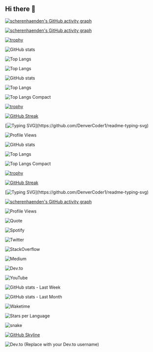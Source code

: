 ## Hi there 👋

<!--
**scherenhaenden/scherenhaenden** is a ✨ _special_ ✨ repository because its `README.md` (this file) appears on your GitHub profile.

Here are some ideas to get you started:

- 🔭 I’m currently working on ...
- 🌱 I’m currently learning ...
- 👯 I’m looking to collaborate on ...
- 🤔 I’m looking for help with ...
- 💬 Ask me about ...
- 📫 How to reach me: ...
- 😄 Pronouns: ...
- ⚡ Fun fact: ...
-->

<!-- GitHub Activity Graph -->
[![scherenhaenden's GitHub activity graph](https://github-readme-activity-graph.vercel.app/graph?username=scherenhaenden&bg_color=ff00ff&color=000000&line=000000&point=00f5ff&area=true&hide_border=true)](https://github.com/ashutosh00710/github-readme-activity-graph)

[![scherenhaenden's GitHub activity graph](https://github-readme-activity-graph.vercel.app/graph?username=scherenhaenden&bg_color=30,ffffff,ffffff,ffffff&color=000000&line=000000&point=000000&area=true&hide_border=true)](https://github.com/ashutosh00710/github-readme-activity-graph)



[![trophy](https://github-profile-trophy.vercel.app/?username=scherenhaenden&theme=onedark)](https://github.com/ryo-ma/github-profile-trophy)


![GitHub stats](https://github-readme-stats.vercel.app/api?username=scherenhaenden&show_icons=true&bg_color=30,00f5ff,ff00ff,233aa8&title_color=000000&text_color=000000)


![Top Langs](https://github-readme-stats.vercel.app/api/top-langs/?username=scherenhaenden&show_icons=true&bg_color=30,00f5ff,ff00ff,233aa8&title_color=000000&text_color=000000)

![Top Langs](https://github-readme-stats.vercel.app/api/top-langs/?username=scherenhaenden&layout=compact&show_icons=true&bg_color=30,00f5ff,ff00ff,233aa8&title_color=000000&text_color=000000)


<!-- GitHub Stats Card -->
![GitHub stats](https://github-readme-stats.vercel.app/api?username=scherenhaenden&show_icons=true&bg_color=30,00f5ff,ff00ff,000000&title_color=ffffff&text_color=ffffff)

<!-- Top Languages Card - Default Layout -->
![Top Langs](https://github-readme-stats.vercel.app/api/top-langs/?username=scherenhaenden)

<!-- Top Languages Card - Compact Layout -->
![Top Langs Compact](https://github-readme-stats.vercel.app/api/top-langs/?username=scherenhaenden&layout=compact)

<!-- GitHub Profile Trophy -->
[![trophy](https://github-profile-trophy.vercel.app/?username=scherenhaenden&theme=onedark)](https://github.com/ryo-ma/github-profile-trophy)

<!-- GitHub Streak Stats -->
[![GitHub Streak](https://streak-stats.demolab.com/?user=scherenhaenden&theme=radical)](https://git.io/streak-stats)

<!-- Readme Typing SVG (Animated Typing Effect) -->
[![Typing SVG](https://readme-typing-svg.herokuapp.com/?lines=Hello,+I'm+scherenhaenden;Welcome+to+my+profile!)](https://github.com/DenverCoder1/readme-typing-svg)




<!-- Profile View Counter -->
![Profile Views](https://komarev.com/ghpvc/?username=scherenhaenden&color=brightgreen)

<!-- GitHub Stats Card -->
![GitHub stats](https://github-readme-stats.vercel.app/api?username=scherenhaenden&show_icons=true&bg_color=30,00f5ff,ff00ff,000000&title_color=ffffff&text_color=ffffff)

<!-- Top Languages Card - Default Layout -->
![Top Langs](https://github-readme-stats.vercel.app/api/top-langs/?username=scherenhaenden)

<!-- Top Languages Card - Compact Layout -->
![Top Langs Compact](https://github-readme-stats.vercel.app/api/top-langs/?username=scherenhaenden&layout=compact)

<!-- GitHub Profile Trophy -->
[![trophy](https://github-profile-trophy.vercel.app/?username=scherenhaenden&theme=onedark)](https://github.com/ryo-ma/github-profile-trophy)

<!-- GitHub Streak Stats -->
[![GitHub Streak](https://streak-stats.demolab.com/?user=scherenhaenden&theme=radical)](https://git.io/streak-stats)

<!-- Readme Typing SVG (Animated Typing Effect) -->
[![Typing SVG](https://readme-typing-svg.herokuapp.com/?lines=Hello,+I'm+scherenhaenden;Welcome+to+my+profile!)](https://github.com/DenverCoder1/readme-typing-svg)

<!-- GitHub Activity Graph -->
[![scherenhaenden's GitHub activity graph](https://github-readme-activity-graph.vercel.app/graph?username=scherenhaenden&bg_color=1a1b27&color=ffffff&line=f97583&point=ffffff&area=true&hide_border=true)](https://github.com/ashutosh00710/github-readme-activity-graph)

<!-- Profile View Counter -->
![Profile Views](https://komarev.com/ghpvc/?username=scherenhaenden&color=brightgreen)

<!-- GitHub Readme Quotes -->
![Quote](https://github-readme-quotes.herokuapp.com/quote)

<!-- Spotify Now-Playing Widget -->
![Spotify](https://spotify-github-profile.vercel.app/api/now-playing)

<!-- Twitter Latest Tweets -->
![Twitter](https://github-readme-twitter.gazf.vercel.app/api?id=scherenhaenden)

<!-- StackOverflow Stats -->
![StackOverflow](https://github-readme-stackoverflow.vercel.app/?userID=your_stackoverflow_user_id)

<!-- Medium Latest Articles -->
![Medium](https://github-readme-medium.vercel.app/?username=your_medium_username)

<!-- Dev.to Latest Articles -->
![Dev.to](https://github-readme-devto.vercel.app/api/articles?username=your_devto_username)

<!-- YouTube Latest Videos -->
![YouTube](https://github-readme-youtube.vercel.app/api?channel_id=your_channel_id)

![GitHub stats - Last Week](https://github-readme-stats.vercel.app/api?username=scherenhaenden&show_icons=true&bg_color=30,00f5ff,ff00ff,000000&title_color=ffffff&text_color=ffffff&time_range=LAST_WEEK)

![GitHub stats - Last Month](https://github-readme-stats.vercel.app/api?username=scherenhaenden&show_icons=true&bg_color=30,00f5ff,ff00ff,000000&title_color=ffffff&text_color=ffffff&time_range=LAST_MONTH)

![Waketime](https://github-readme-stats.vercel.app/api/wakatime?username=scherenhaenden&show_icons=true&hide_border=true&line_height=27&display_name=scherenhaenden&theme=react&hide=stars,issues)

![Stars per Language](https://github-readme-stats.vercel.app/api?username=scherenhaenden&show_icons=true&show_owner=true&cache_seconds=86400)

<img src="https://raw.githubusercontent.com/scherenhaenden/scherenhaenden/master/github-contribution-grid-snake.svg" alt="snake"></img>

[![GitHub Skyline](https://skyline.github.com/scherenhaenden/scherenhaenden.png)](https://skyline.github.com/scherenhaenden/scherenhaenden)


![Dev.to](https://github-readme-devto.vercel.app/api/articles?username=your_devto_username)  (Replace with your Dev.to username)





